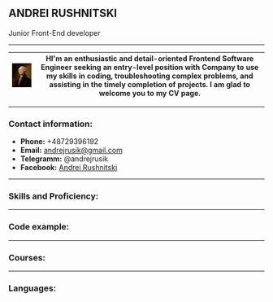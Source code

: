 ## **ANDREI RUSHNITSKI**   


Junior Front-End developer


*****


|![My foto](/img/foto.jpg "Nice to meet you")|HI'm an enthusiastic and detail-oriented Frontend Software Engineer seeking an entry-level position with Company to use my skills in coding, troubleshooting complex problems, and assisting in the timely completion of projects. I am glad to welcome you to my CV page.|  
|---|---|

[comment]: # ()

*****
### **Contact information:**

* **Phone:** +48729396192
* **Email:** andrejrusik@gmail.com
* **Telegramm:** @andrejrusik
* **Facebook:** [Andrei Rushnitski](https://www.facebook.com/andrejrusik "Andrei Rushnitski")

*****
### **Skills and Proficiency:**

*****
### **Code example:**

*****
### **Courses:**

*****
### **Languages:**
